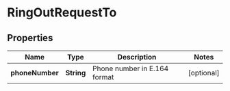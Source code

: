 
# RingOutRequestTo

## Properties
Name | Type | Description | Notes
------------ | ------------- | ------------- | -------------
**phoneNumber** | **String** | Phone number in E.164 format |  [optional]



